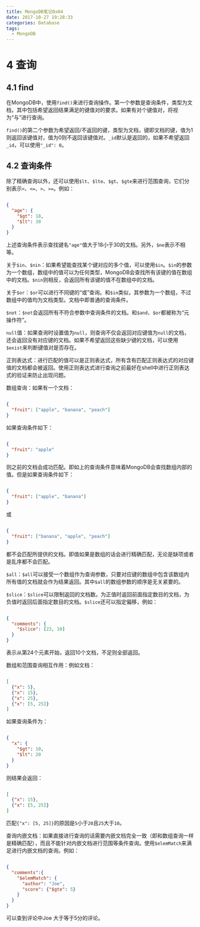 ```yaml
---
title: MongoDB笔记0x04
date: 2017-10-27 19:28:33
categories: Database
tags:
  - MongoDB
---
```


# 4 查询

## 4.1 find

在MongoDB中，使用`find()`来进行查询操作。第一个参数是查询条件，类型为文档，其中包括希望返回结果满足的键值对的要求。如果有对个键值对，将视为“与”进行查询。

`find()`的第二个参数为希望返回/不返回的键，类型为文档，键即文档的键，值为1则返回该键值对，值为0则不返回该键值对。`_id`默认是返回的，如果不希望返回`_id`，可以使用`"_id": 0`。

## 4.2 查询条件

除了精确查询以外，还可以使用`$lt`、`$lte`、`$gt`、`$gte`来进行范围查询，它们分别表示`<`、`<=`、`>`、`>=`。例如：

```json

{
  "age": {
    "$gt": 18,
    "$lt": 30
  }
}

```

上述查询条件表示查找键名`"age"`值大于18小于30的文档。另外，`$ne`表示不相等。

关于`$in`、`$nin`：如果希望能查找某个键对应的多个值，可以使用`$in`。`$in`的参数为一个数组，数组中的值可以为任何类型，MongoDB会查找所有该键的值在数组中的文档。`$nin`则相反，会返回所有该键的值不在数组中的文档。

关于`$or`：`$or`可以进行不同键的“或”查询。和`$in`类似，其参数为一个数组，不过数组中的值均为文档类型。文档中即普通的查询条件。

`$not`：`$not`会返回所有不符合参数中查询条件的文档。和`$and`、`$or`都被称为“元操作符”。

`null`值：如果查询时设置值为`null`，则查询不仅会返回对应键值为`null`的文档，还会返回没有对应键的文档。如果不希望返回这些缺少键的文档，可以使用`$exist`来判断键值对是否存在。

正则表达式：进行匹配的值可以是正则表达式，所有含有匹配正则表达式的对应键值的文档都会被返回。使用正则表达式进行查询之前最好在shell中进行正则表达式的验证来防止出现问题。

数组查询：如果有一个文档：

```json

{
  "fruit": ["apple", "banana", "peach"]
}

```

如果查询条件如下：

```json

{
  "fruit": "apple"
}

```

则之前的文档会成功匹配。即如上的查询条件意味着MongoDB会查找数组内部的值。但是如果查询条件如下：

```json

{
  "fruit": ["apple", "banana"]
}

```

或

```json

{
  "fruit": ["banana", "apple", "peach"]
}

```

都不会匹配所提供的文档。即值如果是数组的话会进行精确匹配，无论是缺项或者是乱序都不会匹配。

`$all`：`$all`可以接受一个数组作为查询参数，只要对应键的数组中包含该数组内所有值的文档就会作为结果返回。其中`$all`的数组参数的顺序是无关紧要的。

`$slice`：`$slice`可以限制返回的文档数。为正值时返回前面指定数目的文档，为负值时返回后面指定数目的文档。`$slice`还可以指定偏移，例如：

```json

{
  "comments": {
    "$slice": [23, 10]
  }
}

```

表示从第24个元素开始，返回10个文档，不足则全部返回。

数组和范围查询相互作用：例如文档：

```json

[
  {"x": 5},
  {"x": 15},
  {"x": 25},
  {"x": [5, 25]}
]

```

如果查询条件为：

```json

{
  "x": {
    "$gt": 10,
    "$lt": 20
  }
}

```

则结果会返回：

```json

[
  {"x": 15},
  {"x": [5, 25]}
]

```

匹配`{"x": [5, 25]}`的原因是`5`小于`20`且`25`大于`10`。

查询内嵌文档：如果直接进行查询的话需要内嵌文档完全一致（即和数组查询一样是精确匹配），而且不能针对内嵌文档进行范围等条件查询。使用`$elemMatch`来满足进行内嵌文档的查询。例如：

```json

{
  "comments":{
    "$elemMatch": {
      "author": "Joe",
      "score": {"$gte": 5}
    }
  }
}

```

可以查到评论中Joe 大于等于5分的评论。
